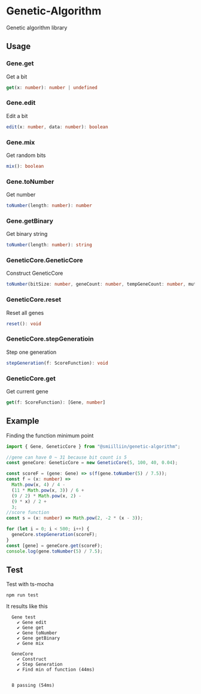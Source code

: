 # Genetic-Algorithm

Genetic algorithm library

## Usage

### Gene.get

Get a bit

```ts
get(x: number): number | undefined
```

### Gene.edit

Edit a bit

```ts
edit(x: number, data: number): boolean
```

### Gene.mix

Get random bits

```ts
mix(): boolean
```

### Gene.toNumber

Get number

```ts
toNumber(length: number): number
```

### Gene.getBinary

Get binary string

```ts
toNumber(length: number): string
```

### GeneticCore.GeneticCore

Construct GeneticCore

```ts
toNumber(bitSize: number, geneCount: number, tempGeneCount: number, mutationP: number)
```

### GeneticCore.reset

Reset all genes

```ts
reset(): void
```

### GeneticCore.stepGeneratioin

Step one generation

```ts
stepGeneration(f: ScoreFunction): void
```

### GeneticCore.get

Get current gene

```ts
get(f: ScoreFunction): [Gene, number]
```

## Example

Finding the function minimum point

```ts
import { Gene, GeneticCore } from "@smiilliin/genetic-algorithm";

//gene can have 0 ~ 31 because bit count is 5
const geneCore: GeneticCore = new GeneticCore(5, 100, 40, 0.04);

const scoreF = (gene: Gene) => s(f(gene.toNumber(5) / 7.5));
const f = (x: number) =>
  Math.pow(x, 4) / 4 -
  (11 * Math.pow(x, 3)) / 6 +
  (9 / 2) * Math.pow(x, 2) -
  (9 * x) / 2 +
  3;
//score function
const s = (x: number) => Math.pow(2, -2 * (x - 3));

for (let i = 0; i < 500; i++) {
  geneCore.stepGeneration(scoreF);
}
const [gene] = geneCore.get(scoreF);
console.log(gene.toNumber(5) / 7.5);
```

## Test

Test with ts-mocha

```
npm run test
```

It results like this

```
  Gene test
    ✔ Gene edit
    ✔ Gene get
    ✔ Gene toNumber
    ✔ Gene getBinary
    ✔ Gene mix

  GeneCore
    ✔ Construct
    ✔ Step Generation
    ✔ Find min of function (44ms)


  8 passing (54ms)
```

